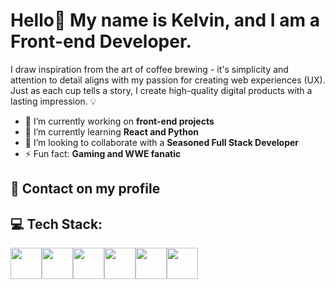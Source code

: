 # Hello👋 My name is Kelvin, and I am a Front-end Developer.

I draw inspiration from the art of coffee brewing - it's simplicity and attention to detail aligns with my passion for creating web experiences (UX). Just as each cup tells a story, I create high-quality digital products with a lasting impression. 💡

- 🔭 I’m currently working on **front-end projects**
- 🌱 I’m currently learning **React and Python**
- 👯 I’m looking to collaborate with a **Seasoned Full Stack Developer**
- ⚡ Fun fact: **Gaming and WWE fanatic**
## 📱 Contact on my profile

## 💻 Tech Stack:
<div style="display: flex; align-items: center;">
  <img style="width: 50px;" src="https://www.w3.org/html/logo/downloads/HTML5_Logo.svg">
  <img style="width: 50px;" src="https://upload.wikimedia.org/wikipedia/commons/a/ab/Official_CSS_Logo.svg">
  <img style="width: 50px;" src="https://upload.wikimedia.org/wikipedia/commons/6/6a/JavaScript-logo.png">
  <img style="width: 50px;" src="https://upload.wikimedia.org/wikipedia/commons/a/a7/React-icon.svg">
  <img style="width: 50px;" src="https://upload.wikimedia.org/wikipedia/commons/d/d5/Tailwind_CSS_Logo.svg">
  <img style="width: 50px;" src="https://upload.wikimedia.org/wikipedia/commons/thumb/c/c3/Python-logo-notext.svg/701px-Python-logo-notext.svg.png">
</div>
  
 
